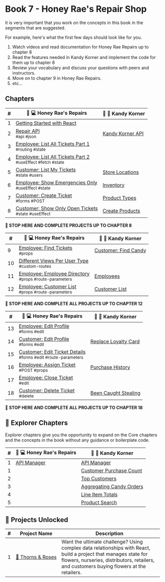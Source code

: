 # Book 7 - Honey Rae's Repair Shop

It is very important that you work on the concepts in this book in the segments that are suggested.

For example, here's what the first few days should look like for you.

1. Watch videos and read documentation for Honey Rae Repairs up to chapter 8
1. Read the features needed in Kandy Korner and implement the code for them up to chapter 8
1. Review your vocabulary and discuss your questions with peers and instructors.
1. Move on to chapter 9 in Honey Rae Repairs.
1. etc...

## Chapters

| # | 🍯 💻 Honey Rae's Repairs | 🍭 🍬 Kandy Korner |
|--|--|--|
| 1 | [Getting Started with React](./chapters/REACT_BASICS.md) |  |
| 2 | [Repair API](./chapters/REPAIR_API.md) <br/> <sub style="font-size:0.85rem;">#api #json</sub>| [Kandy Korner API](./chapters/KANDY_API.md) |
| 3 | [Employee: List All Tickets Part 1](./chapters/HONEY_TICKETS.md) <br/> <sub style="font-size:0.85rem;">#routing #state</sub> | |
| 4 | [Employee: List All Tickets Part 2](./chapters/HONEY_LIST_TICKETS.md) <br/> <sub style="font-size:0.85rem;">#useEffect #fetch #state</sub> | |
| 5 | [Customer: List My Tickets](./chapters/HONEY_LIST_MY_TICKETS.md) <br/> <sub style="font-size:0.85rem;">#state #users</sub> | [Store Locations](./chapters/KK_STORES.md) | |
| 6 | [Employee: Show Emergencies Only](./chapters/HONEY_EMERGENCIES.md) <br/> <sub style="font-size:0.85rem;">#useEffect #state</sub> | [Inventory](./chapters/KK_INVENTORY.md) |
| 7 | [Customer: Create Ticket](./chapters/HONEY_CREATE_TICKET.md) <br/> <sub style="font-size:0.85rem;">#forms #POST</sub> | [Product Types](./chapters/KK_PRODUCT_TYPES.md) |
| 8 | [Customer: Show Only Open Tickets](./chapters/HONEY_OPEN_CUSTOMER_TICKETS.md) <br/> <sub style="font-size:0.85rem;">#state #useEffect</sub> | [Create Products](./chapters/KK_PRODUCT_TYPES.md) |

**🧨 STOP HERE AND COMPLETE PROJECTS UP TO CHAPTER 8**

| # | 🍯 💻 Honey Rae's Repairs | 🍭 🍬 Kandy Korner |
|--|--|--|
| 9 | [Employee: Find Tickets](./chapters/HONEY_FIND_TICKETS.md) <br/> <sub style="font-size:0.85rem;">#props</sub> | [Customer: Find Candy](./chapters/KK_FIND_CANDY.md) |
| 10 | [Different Views Per User Type](./chapters/HONEY_MULTI_VIEWS.md) <br/> <sub style="font-size:0.85rem;">#custom-routes</sub> |  |
| 11 | [Employee: Employee Directory](./chapters/HONEY_EMPLOYEE_LIST.md) <br/> <sub style="font-size:0.85rem;">#props #route-parameters</sub> | [Employees](./chapters/KK_EMPLOYEES.md) |
| 12 | [Employee: Customer List](./chapters/HONEY_CUSTOMER_LIST.md) <br/> <sub style="font-size:0.85rem;">#props #route-parameters</sub> | [Customer List](./chapters/KK_CUSTOMERS.md) |

**🧨 STOP HERE AND COMPLETE ALL PROJECTS UP TO CHAPTER 12**

| # | 🍯 💻 Honey Rae's Repairs | 🍭 🍬 Kandy Korner |
|--|--|--|
| 13 | [Employee: Edit Profile](./chapters/HONEY_EDIT_EMPLOYEE.md) <br/> <sub style="font-size:0.85rem;">#forms #edit</sub> |  |
| 14 | [Customer: Edit Profile](./chapters/HONEY_EDIT_CUSTOMER.md) <br/> <sub style="font-size:0.85rem;">#forms #edit</sub> | [Replace Loyalty Card](./chapters/KK_CUSTOMER_LOYALTY.md) |
| 15 | [Customer: Edit Ticket Details](./chapters/HONEY_EDIT_TICKET.md) <br/> <sub style="font-size:0.85rem;">#forms #edit #route-parameters</sub> |  |
| 16 | [Employee: Assign Ticket](./chapters/HONEY_ASSIGNMENTS.md) <br/> <sub style="font-size:0.85rem;">#POST #props</sub> | [Purchase History](./chapters/KK_PURCHASES.md) |
| 17 | [Employee: Close Ticket](./chapters/HONEY_COMPLETE_TICKET.md) <br/> <sub style="font-size:0.85rem;">#edit</sub> |  |
| 18 | [Customer: Delete Ticket](./chapters/HONEY_DELETE.md) <br/> <sub style="font-size:0.85rem;">#delete</sub> | [Been Caught Stealing](./chapters/KK_DELETE.md) |

**🧨 STOP HERE AND COMPLETE ALL PROJECTS UP TO CHAPTER 18**

## 🧭 Explorer Chapters

Explorer chapters give you the opportunity to expand on the Core chapters and the concepts in the book without any guidance or boilerplate code.

| # | 🍯 💻 Honey Rae's Repairs | 🍭 🍬 Kandy Korner |
|--|--|--|
| 1 | [API Manager](./chapters/HONEY_APIMANAGER.md) | [API Manager](./chapters/KK_APIMANAGER.md) |
| 1 |  | [Customer Purchase Count](./chapters/KK_CUSTOMER_PURCHASE_COUNT.md) |
| 2 |  | [Top Customers](./chapters/KK_CUSTOMER_PURCHASE_ORDERED.md) |
| 3 |  | [Aggregating Candy Orders](./chapters/KK_AGGREGATE.md) |
| 4 |  | [Line Item Totals](./chapters/KK_SUBTOTALS.md) |
| 5 | | [Product Search](./chapters/KK_SEARCH.md) |

## 🔐 Projects Unlocked

| # | Project&nbsp;Name | Description |
|--|--|--|
|1| [🌹&nbsp;Thorns&nbsp;&amp;&nbsp;Roses](../projects/tier-5/thorns-roses/) | Want the ultimate challenge? Using complex data relationships with React, build a project that manages state for flowers, nurseries, distributors, retailers, and customers buying flowers at the retailers. |
